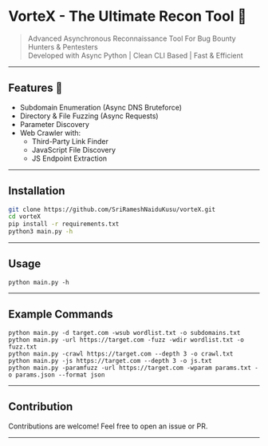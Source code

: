 # VorteX - The Ultimate Recon Tool 🚀

> Advanced Asynchronous Reconnaissance Tool For Bug Bounty Hunters & Pentesters  
> Developed with Async Python | Clean CLI Based | Fast & Efficient  

---

## Features 🚀

- Subdomain Enumeration (Async DNS Bruteforce)
- Directory & File Fuzzing (Async Requests)
- Parameter Discovery
- Web Crawler with:
  - Third-Party Link Finder
  - JavaScript File Discovery
  - JS Endpoint Extraction

---

## Installation

```bash
git clone https://github.com/SriRameshNaiduKusu/vorteX.git
cd vorteX
pip install -r requirements.txt
python3 main.py -h

```
---

## Usage

```
python main.py -h
```

---

## Example Commands

```
python main.py -d target.com -wsub wordlist.txt -o subdomains.txt
python main.py -url https://target.com -fuzz -wdir wordlist.txt -o fuzz.txt
python main.py -crawl https://target.com --depth 3 -o crawl.txt
python main.py -js https://target.com --depth 3 -o js.txt
python main.py -paramfuzz -url https://target.com -wparam params.txt -o params.json --format json

```

---

## Contribution

Contributions are welcome! Feel free to open an issue or PR.

---


